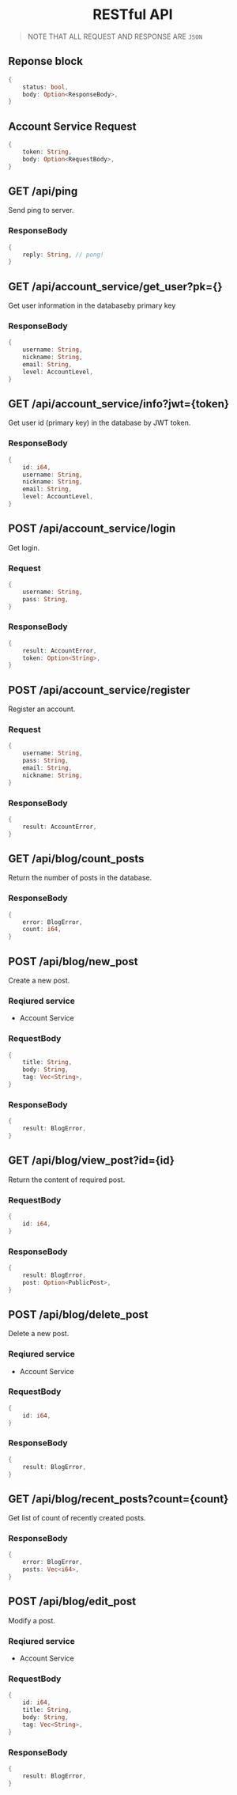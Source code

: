 <div align="center">
    <h1>
        RESTful API
    </h1>
</div>

> NOTE THAT ALL REQUEST AND RESPONSE ARE `JSON`

## Reponse block

```Rust
{
    status: bool,
    body: Option<ResponseBody>,
}
```

## Account Service Request

```Rust
{
    token: String,
    body: Option<RequestBody>,
}
```

## GET /api/ping

Send ping to server.

### ResponseBody

```Rust
{
    reply: String, // pong!
}
```

## GET /api/account_service/get_user?pk={}

Get user information in the databaseby primary key

### ResponseBody

```Rust
{
    username: String,
    nickname: String,
    email: String,
    level: AccountLevel,
}
```

## GET /api/account_service/info?jwt={token}

Get user id (primary key) in the database by JWT token.

### ResponseBody

```Rust
{
    id: i64,
    username: String,
    nickname: String,
    email: String,
    level: AccountLevel,
}
```

## POST /api/account_service/login

Get login.

### Request

```Rust
{
    username: String,
    pass: String,
}
```

### ResponseBody

```Rust
{
    result: AccountError,
    token: Option<String>,
}
```

## POST /api/account_service/register

Register an account.

### Request

```Rust
{
    username: String,
    pass: String,
    email: String,
    nickname: String,
}
```

### ResponseBody

```Rust
{
    result: AccountError,
}
```

## GET /api/blog/count_posts

Return the number of posts in the database.

### ResponseBody

```Rust
{
    error: BlogError,
    count: i64,
}
```

## POST /api/blog/new_post

Create a new post.

### Reqiured service

- Account Service

### RequestBody

```Rust
{
    title: String,
    body: String,
    tag: Vec<String>,
}
```

### ResponseBody

```Rust
{
    result: BlogError,
}
```

## GET /api/blog/view_post?id={id}

Return the content of required post.

### RequestBody

```Rust
{
    id: i64,
}
```

### ResponseBody

```Rust
{
    result: BlogError,
    post: Option<PublicPost>,
}
```

## POST /api/blog/delete_post

Delete a new post.

### Reqiured service

- Account Service

### RequestBody

```Rust
{
    id: i64,
}
```

### ResponseBody

```Rust
{
    result: BlogError,
}
```

## GET /api/blog/recent_posts?count={count}

Get list of count of recently created posts.

### ResponseBody

```Rust
{
    error: BlogError,
    posts: Vec<i64>,
}
```

## POST /api/blog/edit_post

Modify a post.

### Reqiured service

- Account Service

### RequestBody

```Rust
{
    id: i64,
    title: String,
    body: String,
    tag: Vec<String>,
}
```

### ResponseBody

```Rust
{
    result: BlogError,
}
```